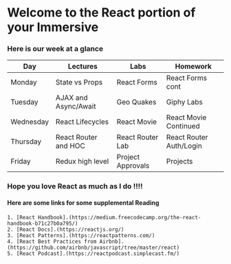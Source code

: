 # Welcome to the React portion of your Immersive

### Here is our week at a glance 
| Day       | Lectures  | Labs      | Homework  |
| --------- | --------- | --------- | --------- |
| Monday    | State vs Props | React Forms | React Forms cont |
| Tuesday   | AJAX and Async/Await | Geo Quakes | Giphy Labs |
| Wednesday | React Lifecycles | React Movie | React Movie Continued |
| Thursday  | React Router  and HOC | React Router Lab | React Router Auth/Login
| Friday    | Redux high level | Project Approvals | Projects |


### Hope you love React as much as I do !!!!
#### Here are some links for some supplemental Reading
    1. [React Handbook].(https://medium.freecodecamp.org/the-react-handbook-b71c27b0a795/)
    2. [React Docs].(https://reactjs.org/)
    3. [React Patterns].(https://reactpatterns.com/)
    4. [React Best Practices from Airbnb].(https://github.com/airbnb/javascript/tree/master/react)
    5. [React Podcast].(https://reactpodcast.simplecast.fm/)

